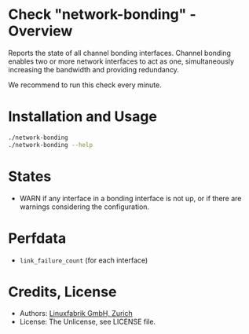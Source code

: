 # Check "network-bonding" - Overview

Reports the state of all channel bonding interfaces. Channel bonding enables two or more network interfaces to act as one, simultaneously increasing the bandwidth and providing redundancy.

We recommend to run this check every minute.


# Installation and Usage

```bash
./network-bonding
./network-bonding --help
```


# States

* WARN if any interface in a bonding interface is not up, or if there are warnings considering the configuration.


# Perfdata

* `link_failure_count` (for each interface)


# Credits, License

* Authors: [Linuxfabrik GmbH, Zurich](https://www.linuxfabrik.ch)
* License: The Unlicense, see LICENSE file.

